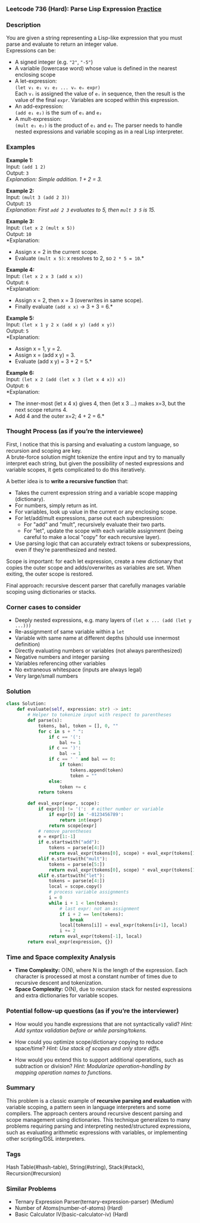 ### Leetcode 736 (Hard): Parse Lisp Expression [Practice](https://leetcode.com/problems/parse-lisp-expression)

### Description  
You are given a string representing a Lisp-like expression that you must parse and evaluate to return an integer value.  
Expressions can be:
- A signed integer (e.g. `"2"`, `"-5"`)
- A variable (lowercase word) whose value is defined in the nearest enclosing scope
- A let-expression:  
  `(let v₁ e₁ v₂ e₂ ... vₙ eₙ expr)`  
  Each `vᵢ` is assigned the value of `eᵢ` in sequence, then the result is the value of the final `expr`. Variables are scoped within this expression.
- An add-expression:  
  `(add e₁ e₂)` is the sum of `e₁` and `e₂`
- A mult-expression:  
  `(mult e₁ e₂)` is the product of `e₁` and `e₂`
The parser needs to handle nested expressions and variable scoping as in a real Lisp interpreter.

### Examples  

**Example 1:**  
Input: `(add 1 2)`  
Output: `3`  
*Explanation: Simple addition. 1 + 2 = 3.*

**Example 2:**  
Input: `(mult 3 (add 2 3))`  
Output: `15`  
*Explanation: First `add 2 3` evaluates to 5, then `mult 3 5` is 15.*

**Example 3:**  
Input: `(let x 2 (mult x 5))`  
Output: `10`  
*Explanation:  
- Assign x = 2 in the current scope.
- Evaluate `(mult x 5)`: x resolves to 2, so `2 * 5 = 10`.*

**Example 4:**  
Input: `(let x 2 x 3 (add x x))`  
Output: `6`  
*Explanation:  
- Assign x = 2, then x = 3 (overwrites in same scope).
- Finally evaluate `(add x x)` → 3 + 3 = 6.*

**Example 5:**  
Input: `(let x 1 y 2 x (add x y) (add x y))`  
Output: `5`  
*Explanation:  
- Assign x = 1, y = 2.
- Assign x = (add x y) = 3.
- Evaluate (add x y) = 3 + 2 = 5.*

**Example 6:**  
Input: `(let x 2 (add (let x 3 (let x 4 x)) x))`  
Output: `6`  
*Explanation:  
- The inner-most (let x 4 x) gives 4, then (let x 3 ...) makes x=3, but the next scope returns 4.
- Add 4 and the outer x=2; 4 + 2 = 6.*

### Thought Process (as if you’re the interviewee)  
First, I notice that this is parsing and evaluating a custom language, so recursion and scoping are key.  
A brute-force solution might tokenize the entire input and try to manually interpret each string, but given the possibility of nested expressions and variable scopes, it gets complicated to do this iteratively.

A better idea is to **write a recursive function** that:
- Takes the current expression string and a variable scope mapping (dictionary).
- For numbers, simply return as int.
- For variables, look up value in the current or any enclosing scope.
- For let/add/mult expressions, parse out each subexpression:
    - For "add" and "mult", recursively evaluate their two parts.
    - For "let", update the scope with each variable assignment (being careful to make a local "copy" for each recursive layer).
- Use parsing logic that can accurately extract tokens or subexpressions, even if they’re parenthesized and nested.

Scope is important: for each let expression, create a new dictionary that copies the outer scope and adds/overwrites as variables are set. When exiting, the outer scope is restored.

Final approach: recursive descent parser that carefully manages variable scoping using dictionaries or stacks.

### Corner cases to consider  
- Deeply nested expressions, e.g. many layers of `(let x ... (add (let y ...)))`
- Re-assignment of same variable within a `let`
- Variable with same name at different depths (should use innermost definition)
- Directly evaluating numbers or variables (not always parenthesized)
- Negative numbers and integer parsing
- Variables referencing other variables
- No extraneous whitespace (inputs are always legal)
- Very large/small numbers

### Solution

```python
class Solution:
    def evaluate(self, expression: str) -> int:
        # Helper to tokenize input with respect to parentheses
        def parse(s):
            tokens, bal, token = [], 0, ""
            for c in s + " ":
                if c == '(':
                    bal += 1
                if c == ')':
                    bal -= 1
                if c == ' ' and bal == 0:
                    if token:
                        tokens.append(token)
                        token = ""
                else:
                    token += c
            return tokens
        
        def eval_expr(expr, scope):
            if expr[0] != '(':  # either number or variable
                if expr[0] in '-0123456789':
                    return int(expr)
                return scope[expr]
            # remove parentheses
            e = expr[1:-1]
            if e.startswith("add"):
                tokens = parse(e[4:])
                return eval_expr(tokens[0], scope) + eval_expr(tokens[1], scope)
            elif e.startswith("mult"):
                tokens = parse(e[5:])
                return eval_expr(tokens[0], scope) * eval_expr(tokens[1], scope)
            elif e.startswith("let"):
                tokens = parse(e[4:])
                local = scope.copy()
                # process variable assignments
                i = 0
                while i + 1 < len(tokens):
                    # last expr: not an assignment
                    if i + 2 == len(tokens):
                        break
                    local[tokens[i]] = eval_expr(tokens[i+1], local)
                    i += 2
                return eval_expr(tokens[-1], local)
        return eval_expr(expression, {})
```

### Time and Space complexity Analysis  

- **Time Complexity:** O(N), where N is the length of the expression. Each character is processed at most a constant number of times due to recursive descent and tokenization.
- **Space Complexity:** O(N), due to recursion stack for nested expressions and extra dictionaries for variable scopes.

### Potential follow-up questions (as if you’re the interviewer)  

- How would you handle expressions that are not syntactically valid?
  *Hint: Add syntax validation before or while parsing/tokens.*

- How could you optimize scope/dictionary copying to reduce space/time?
  *Hint: Use stack of scopes and only store diffs.*

- How would you extend this to support additional operations, such as subtraction or division?
  *Hint: Modularize operation-handling by mapping operation names to functions.*

### Summary
This problem is a classic example of **recursive parsing and evaluation** with variable scoping, a pattern seen in language interpreters and some compilers. The approach centers around recursive descent parsing and scope management using dictionaries. This technique generalizes to many problems requiring parsing and interpreting nested/structured expressions, such as evaluating arithmetic expressions with variables, or implementing other scripting/DSL interpreters.

### Tags
Hash Table(#hash-table), String(#string), Stack(#stack), Recursion(#recursion)

### Similar Problems
- Ternary Expression Parser(ternary-expression-parser) (Medium)
- Number of Atoms(number-of-atoms) (Hard)
- Basic Calculator IV(basic-calculator-iv) (Hard)